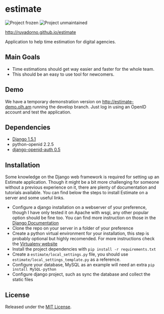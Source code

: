 estimate
========

![Project frozen](https://img.shields.io/badge/status-frozen-blue.svg) ![Project unmaintained](https://img.shields.io/badge/project-unmaintained-red.svg)

http://ruyadorno.github.io/estimate

Application to help time estimation for digital agencies.

## Main Goals ##

 - Time estimations should get way easier and faster for the whole team.
 - This should be an easy to use tool for newcomers.

## Demo ##

We have a temporary demonstration version on http://estimate-demo.olh.am running the develop branch. Just log in using an OpenID account and test the application.

## Dependencies ##

 - [Django 1.5.1](https://www.djangoproject.com/)
 - python-openid 2.2.5
 - [django-openid-auth 0.5](https://launchpad.net/django-openid-auth)

## Installation ##

Some knowledge on the Django web framework is required for setting up an Estimate application. Though it might be a bit more challenging for someone without a previous experience on it, there are plenty of documentation and tutorials available.
You can find below the steps to install Estimate on a server and some useful links.

 - Configure a django installation on a webserver of your preference, though I have only tested it on Apache with wsgi, any other popular option should be fine too. You can find more instruction on those in the [Django Documentation](https://docs.djangoproject.com/en/1.5/howto/deployment/wsgi/)
 - Clone the repo on your server in a folder of your preference
 - Create a python virtual environment for your installation, this step is probably optional but highly recomended. For more instructions check the [Virtualenv website](http://www.virtualenv.org/)
 - Install the project dependencies with `pip install -r requirements.txt`
 - Create a `estimate/local_settings.py` file, you should use `estimate/local_settings_template.py` as a reference.
 - Configure your database, MySQL as an example will need an extra `pip install MySQL-python`
 - Configure django project, such as sync the database and collect the static files

## License ##

Released under the [MIT License](http://www.opensource.org/licenses/mit-license.php).
